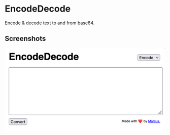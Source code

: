 # EncodeDecode
Encode & decode text to and from base64.

## Screenshots
![](https://github.com/flvffywvffy/encode-decode/blob/main/screenshots/01.png)